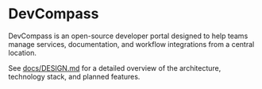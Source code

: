 # DevCompass

DevCompass is an open-source developer portal designed to help teams manage services, documentation, and workflow integrations from a central location.

See [docs/DESIGN.md](docs/DESIGN.md) for a detailed overview of the architecture, technology stack, and planned features.
